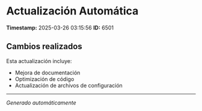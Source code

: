 # Actualización Automática

**Timestamp:** 2025-03-26 03:15:56
**ID:** 6501

## Cambios realizados

Esta actualización incluye:
- Mejora de documentación
- Optimización de código
- Actualización de archivos de configuración

---
*Generado automáticamente*
